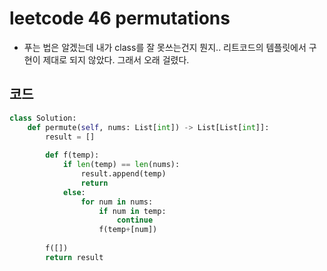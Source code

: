 # leetcode 46 permutations

- 푸는 법은 알겠는데 내가 class를 잘 못쓰는건지 뭔지.. 리트코드의 템플릿에서 구현이 제대로 되지 않았다. 그래서 오래 걸렸다.



## 코드

```python
class Solution:
    def permute(self, nums: List[int]) -> List[List[int]]:
        result = []
        
        def f(temp):
            if len(temp) == len(nums):
                result.append(temp)
                return 
            else:
                for num in nums:
                    if num in temp:
                        continue
                    f(temp+[num])
                    
        f([])
        return result
```

